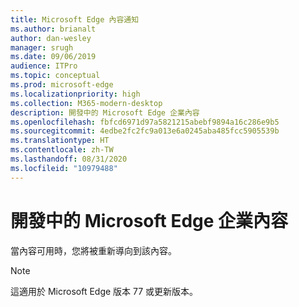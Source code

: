 ```yaml
---
title: Microsoft Edge 內容通知
ms.author: brianalt
author: dan-wesley
manager: srugh
ms.date: 09/06/2019
audience: ITPro
ms.topic: conceptual
ms.prod: microsoft-edge
ms.localizationpriority: high
ms.collection: M365-modern-desktop
description: 開發中的 Microsoft Edge 企業內容
ms.openlocfilehash: fbfcd6971d97a5821215abebf9894a16c286e9b5
ms.sourcegitcommit: 4edbe2fc2fc9a013e6a0245aba485fcc5905539b
ms.translationtype: HT
ms.contentlocale: zh-TW
ms.lasthandoff: 08/31/2020
ms.locfileid: "10979488"
---
```

# 開發中的 Microsoft Edge 企業內容

當內容可用時，您將被重新導向到該內容。

> [!NOTE]
> 這適用於 Microsoft Edge 版本 77 或更新版本。
